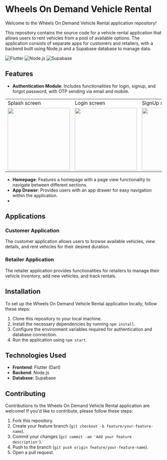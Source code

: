 # Wheels On Demand Vehicle Rental

Welcome to the Wheels On Demand Vehicle Rental application repository!

This repository contains the source code for a vehicle rental application that allows users to rent vehicles from a pool of available options. The application consists of separate apps for customers and retailers, with a backend built using Node.js and a Supabase database to manage data.

![Flutter](https://img.shields.io/badge/Flutter-2.10.0-blue)
![Node.js](https://img.shields.io/badge/Node.js-16.14.0-green)
![Supabase](https://img.shields.io/badge/Supabase-Latest-orange)

## Features

- **Authentication Module**: Includes functionalities for login, signup, and forgot password, with OTP sending via email and mobile.

<table>
  <tr>
     <td> Splash screen</td>
     <td> Login screen</td>
     <td> SignUp screen</td>
     <td> SendOTP screen</td>
     <td> Varify screen</td>
     <td> Reset Password screen</td>
     <td> Completion screen</td>
  </tr>
  <tr>
    <td><img src="https://github.com/Nilupa-Illangarathna/wheels-on-demand-vehicle-rental/assets/95247831/94679c19-610b-4431-9046-a7d7855ee051" width=200></td>
    <td><img src="https://github.com/Nilupa-Illangarathna/wheels-on-demand-vehicle-rental/assets/95247831/5ce616be-6328-47d6-8841-f686a7de3b50" width=200></td>
    <td><img src="https://github.com/Nilupa-Illangarathna/wheels-on-demand-vehicle-rental/assets/95247831/f0db13b3-88ac-49cf-85b7-da62c0f16e0e" width=200></td>
    <td><img src="https://github.com/Nilupa-Illangarathna/wheels-on-demand-vehicle-rental/assets/95247831/3fe99ffa-5c7b-4cdd-a835-47eefd84fb70" width=200></td>
    <td><img src="https://github.com/Nilupa-Illangarathna/wheels-on-demand-vehicle-rental/assets/95247831/78a16b82-ef68-4ae4-8ddc-4e395bb4f2e2" width=200></td>
    <td><img src="https://github.com/Nilupa-Illangarathna/wheels-on-demand-vehicle-rental/assets/95247831/78df4dfb-76af-48b5-b7d5-a40d5cc9f999" width=200></td>
    <td><img src="https://github.com/Nilupa-Illangarathna/wheels-on-demand-vehicle-rental/assets/95247831/39ad9060-4773-4669-9e8f-aa633794b1d1" width=200></td>
  </tr>
 </table>



  
- **Homepage**: Features a homepage with a page view functionality to navigate between different sections.
- **App Drawer**: Provides users with an app drawer for easy navigation within the application.
- 
## Applications

### Customer Application

The customer application allows users to browse available vehicles, view details, and rent vehicles for their desired duration.

### Retailer Application

The retailer application provides functionalities for retailers to manage their vehicle inventory, add new vehicles, and track rentals.








## Installation

To set up the Wheels On Demand Vehicle Rental application locally, follow these steps:

1. Clone this repository to your local machine.
2. Install the necessary dependencies by running `npm install`.
3. Configure the environment variables required for authentication and database connection.
4. Run the application using `npm start`.

## Technologies Used

- **Frontend**: Flutter (Dart)
- **Backend**: Node.js
- **Database**: Supabase

## Contributing

Contributions to the Wheels On Demand Vehicle Rental application are welcome! If you'd like to contribute, please follow these steps:

1. Fork this repository.
2. Create your feature branch (`git checkout -b feature/your-feature-name`).
3. Commit your changes (`git commit -am 'Add your feature description'`).
4. Push to the branch (`git push origin feature/your-feature-name`).
5. Open a pull request.
